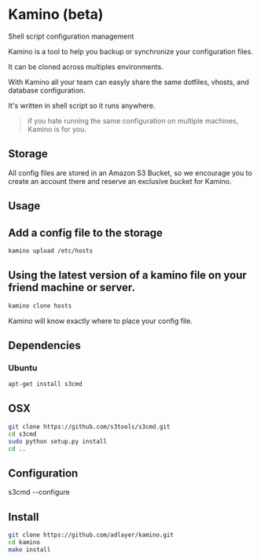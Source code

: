 # Kamino (beta)
Shell script configuration management

Kamino is a tool to help you backup or synchronize your configuration files.

It can be cloned across multiples environments.

With Kamino all your team can easyly share the same dotfiles, vhosts, and database configuration.

It's written in shell script so it runs anywhere.

> if you hate running the same configuration on multiple machines, Kamino is for you.

## Storage
All config files are stored in an Amazon S3 Bucket, so we encourage you to create an account there and reserve an exclusive bucket for Kamino.

## Usage

## Add a config file to the storage
```bash
kamino upload /etc/hosts
```

## Using the latest version of a kamino file on your friend machine or server.

```bash
kamino clone hosts
```

Kamino will know exactly where to place your config file.

## Dependencies
### Ubuntu
```bash
apt-get install s3cmd
```

## OSX
```bash
git clone https://github.com/s3tools/s3cmd.git
cd s3cmd
sudo python setup.py install
cd ..
```

## Configuration
s3cmd --configure

## Install
```bash
git clone https://github.com/adlayer/kamino.git
cd kamino
make install
```